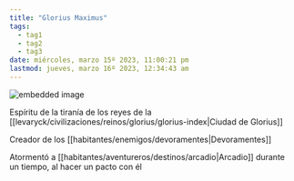 ```yaml
---
title: "Glorius Maximus"
tags:
  - tag1
  - tag2
  - tag3
date: miércoles, marzo 15º 2023, 11:00:21 pm
lastmod: jueves, marzo 16º 2023, 12:34:43 am
---
```


![embedded image](https://assets.legendkeeper.com/de16cabf-c9f3-4417-b30c-6463aa2a820d.png "Attachment")

Espíritu de la tiranía de los reyes de la [[levaryck/civilizaciones/reinos/glorius/glorius-index|Ciudad de Glorius]]

Creador de los [[habitantes/enemigos/devoramentes|Devoramentes]]

Atormentó a [[habitantes/aventureros/destinos/arcadio|Arcadio]] durante un tiempo, al hacer un pacto con él